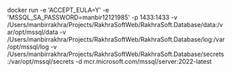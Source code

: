 docker run -e 'ACCEPT_EULA=Y' -e 'MSSQL_SA_PASSWORD=manbir12121985' -p 1433:1433 -v /Users/manbirrakhra/Projects/RakhraSoftWeb/RakhraSoft.Database/data:/var/opt/mssql/data -v /Users/manbirrakhra/Projects/RakhraSoftWeb/RakhraSoft.Database/log:/var/opt/mssql/log -v /Users/manbirrakhra/Projects/RakhraSoftWeb/RakhraSoft.Database/secrets:/var/opt/mssql/secrets -d mcr.microsoft.com/mssql/server:2022-latest